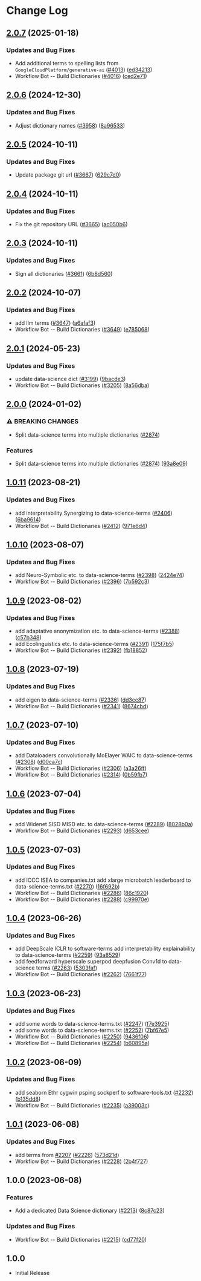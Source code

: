 # Change Log

## [2.0.7](https://github.com/khulnasoft/codetypo-dicts/compare/@codetypo/dict-data-science@2.0.6...@codetypo/dict-data-science@2.0.7) (2025-01-18)


### Updates and Bug Fixes

* Add additional terms to spelling lists from `GoogleCloudPlatform/generative-ai` ([#4013](https://github.com/khulnasoft/codetypo-dicts/issues/4013)) ([ed34213](https://github.com/khulnasoft/codetypo-dicts/commit/ed342139c37a50c7fd35ea6b15e54947076686c7))
* Workflow Bot -- Build Dictionaries ([#4016](https://github.com/khulnasoft/codetypo-dicts/issues/4016)) ([ced2e71](https://github.com/khulnasoft/codetypo-dicts/commit/ced2e7193013a4011555a690171431d4cab6734f))

## [2.0.6](https://github.com/khulnasoft/codetypo-dicts/compare/@codetypo/dict-data-science@2.0.5...@codetypo/dict-data-science@2.0.6) (2024-12-30)


### Updates and Bug Fixes

* Adjust dictionary names ([#3958](https://github.com/khulnasoft/codetypo-dicts/issues/3958)) ([8a96533](https://github.com/khulnasoft/codetypo-dicts/commit/8a96533bec21280103740868b81559437c413501))

## [2.0.5](https://github.com/khulnasoft/codetypo-dicts/compare/@codetypo/dict-data-science@2.0.4...@codetypo/dict-data-science@2.0.5) (2024-10-11)


### Updates and Bug Fixes

* Update package git url ([#3667](https://github.com/khulnasoft/codetypo-dicts/issues/3667)) ([629c7d0](https://github.com/khulnasoft/codetypo-dicts/commit/629c7d0a5e1bacad1d3874b1f8372edc3494ef97))

## [2.0.4](https://github.com/khulnasoft/codetypo-dicts/compare/@codetypo/dict-data-science@2.0.3...@codetypo/dict-data-science@2.0.4) (2024-10-11)


### Updates and Bug Fixes

* Fix the git repository URL ([#3665](https://github.com/khulnasoft/codetypo-dicts/issues/3665)) ([ac050b6](https://github.com/khulnasoft/codetypo-dicts/commit/ac050b697d57820109995e92fac5ccc32ced1723))

## [2.0.3](https://github.com/khulnasoft/codetypo-dicts/compare/@codetypo/dict-data-science@2.0.2...@codetypo/dict-data-science@2.0.3) (2024-10-11)


### Updates and Bug Fixes

* Sign all dictionaries ([#3661](https://github.com/khulnasoft/codetypo-dicts/issues/3661)) ([6b8d560](https://github.com/khulnasoft/codetypo-dicts/commit/6b8d560cf51a593458ce42bca415859f872cfc97))

## [2.0.2](https://github.com/khulnasoft/codetypo-dicts/compare/@codetypo/dict-data-science@2.0.1...@codetypo/dict-data-science@2.0.2) (2024-10-07)


### Updates and Bug Fixes

* add llm terms ([#3647](https://github.com/khulnasoft/codetypo-dicts/issues/3647)) ([a6afaf3](https://github.com/khulnasoft/codetypo-dicts/commit/a6afaf30b7f2c04f471234b625d8877bbfb09f77))
* Workflow Bot -- Build Dictionaries ([#3649](https://github.com/khulnasoft/codetypo-dicts/issues/3649)) ([e785068](https://github.com/khulnasoft/codetypo-dicts/commit/e7850682033573787480ec9c1ca235daa12d73bd))

## [2.0.1](https://github.com/khulnasoft/codetypo-dicts/compare/@codetypo/dict-data-science@2.0.0...@codetypo/dict-data-science@2.0.1) (2024-05-23)


### Updates and Bug Fixes

* update data-science dict ([#3199](https://github.com/khulnasoft/codetypo-dicts/issues/3199)) ([9bacde3](https://github.com/khulnasoft/codetypo-dicts/commit/9bacde3e6b885036ee80e5d7b5d45014c09f9f3f))
* Workflow Bot -- Build Dictionaries ([#3205](https://github.com/khulnasoft/codetypo-dicts/issues/3205)) ([8a56dba](https://github.com/khulnasoft/codetypo-dicts/commit/8a56dba2acc59b9b1345d7657cd7aefcb4932824))

## [2.0.0](https://github.com/khulnasoft/codetypo-dicts/compare/@codetypo/dict-data-science@1.0.11...@codetypo/dict-data-science@2.0.0) (2024-01-02)


### ⚠ BREAKING CHANGES

* Split data-science terms into multiple dictionaries ([#2874](https://github.com/khulnasoft/codetypo-dicts/issues/2874))

### Features

* Split data-science terms into multiple dictionaries ([#2874](https://github.com/khulnasoft/codetypo-dicts/issues/2874)) ([93a8e09](https://github.com/khulnasoft/codetypo-dicts/commit/93a8e09727819c4a6e0576fc6d0b65e307805da8))

## [1.0.11](https://github.com/khulnasoft/codetypo-dicts/compare/@codetypo/dict-data-science@1.0.10...@codetypo/dict-data-science@1.0.11) (2023-08-21)


### Updates and Bug Fixes

* add interpretability Synergizing to data-science-terms ([#2406](https://github.com/khulnasoft/codetypo-dicts/issues/2406)) ([6ba9614](https://github.com/khulnasoft/codetypo-dicts/commit/6ba961475530b6660325c266f63214247f4ddae0))
* Workflow Bot -- Build Dictionaries ([#2412](https://github.com/khulnasoft/codetypo-dicts/issues/2412)) ([971e6d4](https://github.com/khulnasoft/codetypo-dicts/commit/971e6d4cd9bd38f1809b76c50451ce24e66d0122))

## [1.0.10](https://github.com/khulnasoft/codetypo-dicts/compare/@codetypo/dict-data-science@1.0.9...@codetypo/dict-data-science@1.0.10) (2023-08-07)


### Updates and Bug Fixes

* add Neuro-Symbolic etc. to data-science-terms ([#2398](https://github.com/khulnasoft/codetypo-dicts/issues/2398)) ([2424e74](https://github.com/khulnasoft/codetypo-dicts/commit/2424e740e357eafc0d4d5842eacfdc08edca0f59))
* Workflow Bot -- Build Dictionaries ([#2396](https://github.com/khulnasoft/codetypo-dicts/issues/2396)) ([7b592c3](https://github.com/khulnasoft/codetypo-dicts/commit/7b592c3f6bef378b36e6daab8da67f109d955846))

## [1.0.9](https://github.com/khulnasoft/codetypo-dicts/compare/@codetypo/dict-data-science@1.0.8...@codetypo/dict-data-science@1.0.9) (2023-08-02)


### Updates and Bug Fixes

* add adaptative anonymization etc. to data-science-terms ([#2388](https://github.com/khulnasoft/codetypo-dicts/issues/2388)) ([c57b348](https://github.com/khulnasoft/codetypo-dicts/commit/c57b348fd9d19b09665eb3c5e167e59c0667b7e7))
* add Ecolinguistics etc. to data-science-terms ([#2391](https://github.com/khulnasoft/codetypo-dicts/issues/2391)) ([175f7b5](https://github.com/khulnasoft/codetypo-dicts/commit/175f7b52e61dbbec115c2d6e63b3f435fdd5c8b4))
* Workflow Bot -- Build Dictionaries ([#2392](https://github.com/khulnasoft/codetypo-dicts/issues/2392)) ([fb18852](https://github.com/khulnasoft/codetypo-dicts/commit/fb18852f205b4a4d959afc2b0c28d3e14df869b9))

## [1.0.8](https://github.com/khulnasoft/codetypo-dicts/compare/@codetypo/dict-data-science@1.0.7...@codetypo/dict-data-science@1.0.8) (2023-07-19)


### Updates and Bug Fixes

* add eigen to data-science-terms ([#2336](https://github.com/khulnasoft/codetypo-dicts/issues/2336)) ([dd3cc87](https://github.com/khulnasoft/codetypo-dicts/commit/dd3cc87c578448fa029fe6792f309c1a8b8a32b9))
* Workflow Bot -- Build Dictionaries ([#2341](https://github.com/khulnasoft/codetypo-dicts/issues/2341)) ([8674cbd](https://github.com/khulnasoft/codetypo-dicts/commit/8674cbde219129fcc734504381ca7ffe209c934b))

## [1.0.7](https://github.com/khulnasoft/codetypo-dicts/compare/@codetypo/dict-data-science@1.0.6...@codetypo/dict-data-science@1.0.7) (2023-07-10)


### Updates and Bug Fixes

* add Dataloaders convolutionally MoElayer WAIC to data-science-terms ([#2308](https://github.com/khulnasoft/codetypo-dicts/issues/2308)) ([d00ca7c](https://github.com/khulnasoft/codetypo-dicts/commit/d00ca7c05bb8beea345cd6acfc430bad62e7520f))
* Workflow Bot -- Build Dictionaries ([#2306](https://github.com/khulnasoft/codetypo-dicts/issues/2306)) ([a3a26ff](https://github.com/khulnasoft/codetypo-dicts/commit/a3a26ffd42efbcf0f00207193d7541fc4ca503f8))
* Workflow Bot -- Build Dictionaries ([#2314](https://github.com/khulnasoft/codetypo-dicts/issues/2314)) ([0b59fb7](https://github.com/khulnasoft/codetypo-dicts/commit/0b59fb79cb74f5b6f10468df0908eada4d5696b3))

## [1.0.6](https://github.com/khulnasoft/codetypo-dicts/compare/@codetypo/dict-data-science@1.0.5...@codetypo/dict-data-science@1.0.6) (2023-07-04)


### Updates and Bug Fixes

* add Widenet SISD MISD etc. to data-science-terms ([#2289](https://github.com/khulnasoft/codetypo-dicts/issues/2289)) ([8028b0a](https://github.com/khulnasoft/codetypo-dicts/commit/8028b0aea1736fadd3a6e2ba004dad3217a6de9f))
* Workflow Bot -- Build Dictionaries ([#2293](https://github.com/khulnasoft/codetypo-dicts/issues/2293)) ([d653cee](https://github.com/khulnasoft/codetypo-dicts/commit/d653cee9d8e2d7f59294157f95121adaaf164522))

## [1.0.5](https://github.com/khulnasoft/codetypo-dicts/compare/@codetypo/dict-data-science@1.0.4...@codetypo/dict-data-science@1.0.5) (2023-07-03)


### Updates and Bug Fixes

* add ICCC ISEA to companies.txt add xlarge microbatch leaderboard to data-science-terms.txt ([#2270](https://github.com/khulnasoft/codetypo-dicts/issues/2270)) ([16f692b](https://github.com/khulnasoft/codetypo-dicts/commit/16f692b4656b7a8d36422eb9f0461f4e52c7ad7e))
* Workflow Bot -- Build Dictionaries ([#2286](https://github.com/khulnasoft/codetypo-dicts/issues/2286)) ([86c1920](https://github.com/khulnasoft/codetypo-dicts/commit/86c1920da481290a927d2ec10f689d4399fe1096))
* Workflow Bot -- Build Dictionaries ([#2288](https://github.com/khulnasoft/codetypo-dicts/issues/2288)) ([c99970e](https://github.com/khulnasoft/codetypo-dicts/commit/c99970ef7666bcf9fb16dd507f53a260d0ac7723))

## [1.0.4](https://github.com/khulnasoft/codetypo-dicts/compare/@codetypo/dict-data-science@1.0.3...@codetypo/dict-data-science@1.0.4) (2023-06-26)


### Updates and Bug Fixes

* add DeepScale ICLR to software-terms add interpretability explainability to data-science-terms ([#2259](https://github.com/khulnasoft/codetypo-dicts/issues/2259)) ([93a8529](https://github.com/khulnasoft/codetypo-dicts/commit/93a85297f698a35ab6a52df89834295fea6bd56f))
* add feedforward hyperscale superpod deepfusion Conv1d to data-science terms ([#2263](https://github.com/khulnasoft/codetypo-dicts/issues/2263)) ([5303faf](https://github.com/khulnasoft/codetypo-dicts/commit/5303fafd7cf920b6e76f19b29e0cb385d73cc65a))
* Workflow Bot -- Build Dictionaries ([#2262](https://github.com/khulnasoft/codetypo-dicts/issues/2262)) ([7661f77](https://github.com/khulnasoft/codetypo-dicts/commit/7661f77f505097ccefb21658751fadde886a20d2))

## [1.0.3](https://github.com/khulnasoft/codetypo-dicts/compare/@codetypo/dict-data-science@1.0.2...@codetypo/dict-data-science@1.0.3) (2023-06-23)


### Updates and Bug Fixes

* add some words to data-science-terms.txt ([#2247](https://github.com/khulnasoft/codetypo-dicts/issues/2247)) ([f7e3925](https://github.com/khulnasoft/codetypo-dicts/commit/f7e3925b217ae34621061ba585622de8d30e2bab))
* add some words to data-science-terms.txt ([#2252](https://github.com/khulnasoft/codetypo-dicts/issues/2252)) ([7bf67e5](https://github.com/khulnasoft/codetypo-dicts/commit/7bf67e559f46ebbbf2afe807fbe7d38955e89792))
* Workflow Bot -- Build Dictionaries ([#2250](https://github.com/khulnasoft/codetypo-dicts/issues/2250)) ([9436f06](https://github.com/khulnasoft/codetypo-dicts/commit/9436f0624ce29dc44edddcba855a63f973c06bf8))
* Workflow Bot -- Build Dictionaries ([#2254](https://github.com/khulnasoft/codetypo-dicts/issues/2254)) ([b60895a](https://github.com/khulnasoft/codetypo-dicts/commit/b60895a987db581536eb1a2df6c7fc7c9d4c9e07))

## [1.0.2](https://github.com/khulnasoft/codetypo-dicts/compare/@codetypo/dict-data-science@1.0.1...@codetypo/dict-data-science@1.0.2) (2023-06-09)


### Updates and Bug Fixes

* add seaborn Ethr cygwin psping sockperf to software-tools.txt ([#2232](https://github.com/khulnasoft/codetypo-dicts/issues/2232)) ([b135dd8](https://github.com/khulnasoft/codetypo-dicts/commit/b135dd89611792e3ae153be69bbcdf42f714a7fb))
* Workflow Bot -- Build Dictionaries ([#2235](https://github.com/khulnasoft/codetypo-dicts/issues/2235)) ([a39003c](https://github.com/khulnasoft/codetypo-dicts/commit/a39003c1ceb964a0bd36ab232c496089f5755e82))

## [1.0.1](https://github.com/khulnasoft/codetypo-dicts/compare/@codetypo/dict-data-science@1.0.0...@codetypo/dict-data-science@1.0.1) (2023-06-08)


### Updates and Bug Fixes

* add terms from [#2207](https://github.com/khulnasoft/codetypo-dicts/issues/2207) ([#2226](https://github.com/khulnasoft/codetypo-dicts/issues/2226)) ([573d21d](https://github.com/khulnasoft/codetypo-dicts/commit/573d21d36117f86567c34645a8752fda87621180))
* Workflow Bot -- Build Dictionaries ([#2228](https://github.com/khulnasoft/codetypo-dicts/issues/2228)) ([2b4f727](https://github.com/khulnasoft/codetypo-dicts/commit/2b4f7276aac738eac0d74123b2e9222dc66f565b))

## 1.0.0 (2023-06-08)


### Features

* Add a dedicated Data Science dictionary ([#2213](https://github.com/khulnasoft/codetypo-dicts/issues/2213)) ([8c87c23](https://github.com/khulnasoft/codetypo-dicts/commit/8c87c23942c5330b5a3489d743d59290c5f0386f))


### Updates and Bug Fixes

* Workflow Bot -- Build Dictionaries ([#2215](https://github.com/khulnasoft/codetypo-dicts/issues/2215)) ([cd77f20](https://github.com/khulnasoft/codetypo-dicts/commit/cd77f20374e048ca8950fb06d3bb3b7b980831ac))

## 1.0.0

- Initial Release
